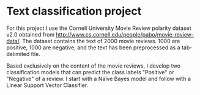 # Text classification project

For this project I use the Cornell University Movie Review polarity dataset v2.0 obtained from http://www.cs.cornell.edu/people/pabo/movie-review-data/. The dataset contains the text of 2000 movie reviews. 1000 are positive, 1000 are negative, and the text has been preprocessed as a tab-delimited file.

Based exclusively on the content of the movie reviews, I develop two classification models that can predict the class labels "Positive" or "Negative" of a review.
I start with a Naïve Bayes model and follow with a Linear Support Vector Classifier.
